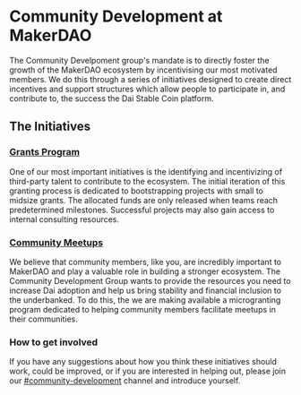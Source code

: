 # Community Development at MakerDAO

The Community Develpoment group's mandate is to directly foster the growth of the MakerDAO ecosystem by incentivising our most motivated members. We do this through a series of initiatives designed to create direct incentives and support structures which allow people to participate in, and contribute to, the success the Dai Stable Coin platform.

## The Initiatives

### [Grants Program](grants/)

One of our most important initiatives is the identifying and incentivizing of third-party talent to contribute to the ecosystem. The initial iteration of this granting process is dedicated to bootstrapping projects with small to midsize grants. The allocated funds are only released when teams reach predetermined milestones. Successful projects may also gain access to internal consulting resources.

### [Community Meetups](meetups/)

We believe that community members, like you, are incredibly important to MakerDAO and play a valuable role in building a stronger ecosystem. The Community Development Group wants to provide the resources you need to increase Dai adoption and help us bring stability and financial inclusion to the underbanked. To do this, the we are making available a microgranting program dedicated to helping community members facilitate meetups in their communities.

### How to get involved

If you have any suggestions about how you think these initiatives should work, could be improved, or if you are interested in helping out, please join our [\#community-development](https://chat.makerdao.com/channel/community-development) channel and introduce yourself.

